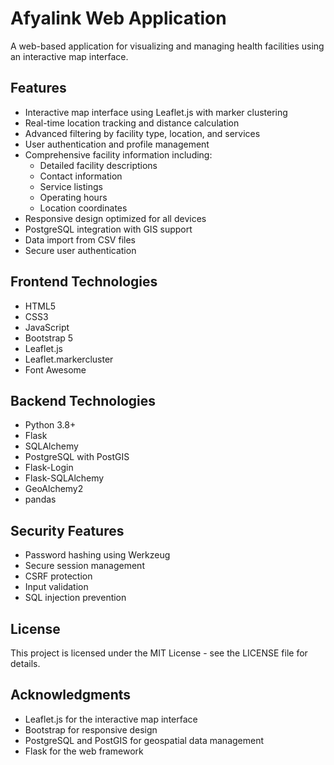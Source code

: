 # Afyalink Web Application

A web-based application for visualizing and managing health facilities using an interactive map interface.

## Features

- Interactive map interface using Leaflet.js with marker clustering
- Real-time location tracking and distance calculation
- Advanced filtering by facility type, location, and services
- User authentication and profile management
- Comprehensive facility information including:
  - Detailed facility descriptions
  - Contact information
  - Service listings
  - Operating hours
  - Location coordinates
- Responsive design optimized for all devices
- PostgreSQL integration with GIS support
- Data import from CSV files
- Secure user authentication

## Frontend Technologies

- HTML5
- CSS3
- JavaScript
- Bootstrap 5
- Leaflet.js
- Leaflet.markercluster
- Font Awesome

## Backend Technologies

- Python 3.8+
- Flask
- SQLAlchemy
- PostgreSQL with PostGIS
- Flask-Login
- Flask-SQLAlchemy
- GeoAlchemy2
- pandas

## Security Features

- Password hashing using Werkzeug
- Secure session management
- CSRF protection
- Input validation
- SQL injection prevention

## License

This project is licensed under the MIT License - see the LICENSE file for details.

## Acknowledgments

- Leaflet.js for the interactive map interface
- Bootstrap for responsive design
- PostgreSQL and PostGIS for geospatial data management
- Flask for the web framework
